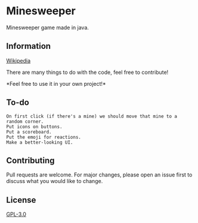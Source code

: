 # Minesweeper

Minesweeper game made in java.

## Information
[Wikipedia](https://en.wikipedia.org/wiki/Minesweeper_(video_game))

There are many things to do with the code, feel free to contribute!

\*Feel free to use it in your own project!\*

## To-do

```fix
On first click (if there's a mine) we should move that mine to a random corner.
Put icons on buttons.
Put a scoreboard.
Put the emoji for reactions.
Make a better-looking UI.
```

## Contributing
Pull requests are welcome. For major changes, please open an issue first to discuss what you would like to change.

## License
[GPL-3.0](https://choosealicense.com/licenses/gpl-3.0/)

